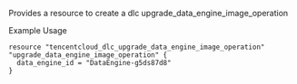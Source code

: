 Provides a resource to create a dlc upgrade_data_engine_image_operation

Example Usage

```hcl
resource "tencentcloud_dlc_upgrade_data_engine_image_operation" "upgrade_data_engine_image_operation" {
  data_engine_id = "DataEngine-g5ds87d8"
}
```